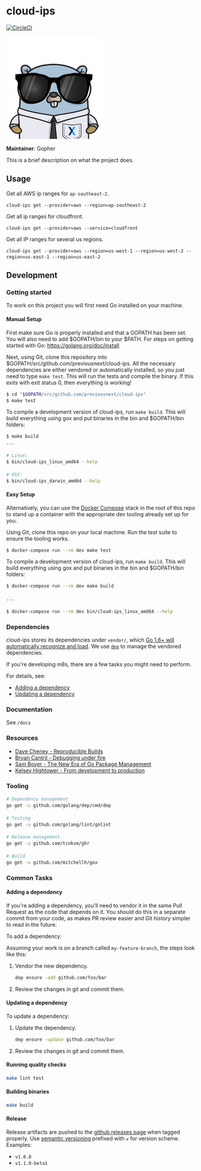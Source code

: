 cloud-ips
======

[![CircleCI](https://circleci.com/gh/previousnext/cloud-ips.svg?style=svg)](https://circleci.com/gh/previousnext/cloud-ips)

![Logo](/logo/small.png "Logo")

**Maintainer**: Gopher

This is a brief description on what the project does.

## Usage

Get all AWS ip ranges for `ap-southeast-2`.

```
cloud-ips get --provider=aws --region=ap-southeast-2
```

Get all ip ranges for cloudfront.

```
cloud-ips get --provider=aws --service=cloudfront
```

Get all IP ranges for several us regions.

```
cloud-ips get --provider=aws --region=us-west-1 --region=us-west-2 --region=us-east-1 --region=us-east-2
```

## Development

### Getting started

To work on this project you will first need Go installed on your machine.

#### Manual Setup

First make sure Go is properly installed and that a GOPATH has been set. You will also need to add $GOPATH/bin to your $PATH. For steps on getting started with Go: https://golang.org/doc/install

Next, using Git, clone this repository into $GOPATH/src/github.com/previousnext/cloud-ips. All the necessary dependencies are either vendored or automatically installed, so you just need to type `make test`. This will run the tests and compile the binary. If this exits with exit status 0, then everything is working!

```bash
$ cd "$GOPATH/src/github.com/previousnext/cloud-ips"
$ make test
```

To compile a development version of cloud-ips, run `make build`. This will build everything using gox and put binaries in the bin and $GOPATH/bin folders:

```bash
$ make build
...

# Linux:
$ bin/cloud-ips_linux_amd64 --help

# OSX:
$ bin/cloud-ips_darwin_amd64 --help
```

#### Easy Setup

Alternatively, you can use the [Docker Compose](docker-compose.yml) stack in the root of this repo to stand up a container with the appropriate dev tooling already set up for you.

Using Git, clone this repo on your local machine. Run the test suite to ensure the tooling works.

```bash
$ docker-compose run --rm dev make test
```

To compile a development version of cloud-ips, run `make build`. This will build everything using gox and put binaries in the bin and $GOPATH/bin folders:

```bash
$ docker-compose run --rm dev make build

...

$ docker-compose run --rm dev bin/cloud-ips_linux_amd64 --help
```

### Dependencies

cloud-ips stores its dependencies under `vendor/`, which [Go 1.6+ will automatically recognize and load](https://golang.org/cmd/go/#hdr-Vendor_Directories). We use [`dep`](https://github.com/golang/dep) to manage the vendored dependencies.

If you're developing m8s, there are a few tasks you might need to perform.

For details, see:

* [Adding a dependency](#adding-a-dependency)
* [Updating a dependency](#updating-a-dependency)

### Documentation

See `/docs`

### Resources

* [Dave Cheney - Reproducible Builds](https://www.youtube.com/watch?v=c3dW80eO88I)
* [Bryan Cantril - Debugging under fire](https://www.youtube.com/watch?v=30jNsCVLpAE&t=2675s)
* [Sam Boyer - The New Era of Go Package Management](https://www.youtube.com/watch?v=5LtMb090AZI)
* [Kelsey Hightower - From development to production](https://www.youtube.com/watch?v=XL9CQobFB8I&t=787s)

### Tooling

```bash
# Dependency management
go get -u github.com/golang/dep/cmd/dep

# Testing
go get -u github.com/golang/lint/golint

# Release management.
go get -u github.com/tcnksm/ghr

# Build
go get -u github.com/mitchellh/gox
```

### Common Tasks

#### Adding a dependency

If you're adding a dependency, you'll need to vendor it in the same Pull Request as the code that depends on it. You should do this in a separate commit from your code, as makes PR review easier and Git history simpler to read in the future.

To add a dependency:

Assuming your work is on a branch called `my-feature-branch`, the steps look like this:

1. Vendor the new dependency.

    ```bash
    dep ensure -add github.com/foo/bar
    ```

2. Review the changes in git and commit them.

#### Updating a dependency

To update a dependency:

1. Update the dependency.

    ```bash
    dep ensure -update github.com/foo/bar
    ```

2. Review the changes in git and commit them.

#### Running quality checks

```bash
make lint test
```

#### Building binaries

```bash
make build
```

#### Release

Release artifacts are pushed to the [github releases page](https://github.com/previousnext/cloud-ips/releases) when tagged
properly. Use [semantic versioning](http://semver.org/) prefixed with `v` for version scheme. Examples:

- `v1.0.0`
- `v1.1.0-beta1`
